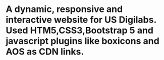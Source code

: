 # A dynamic, responsive and interactive website for US Digilabs. Used HTM5,CSS3,Bootstrap 5 and javascript plugins like boxicons and AOS as CDN links.
